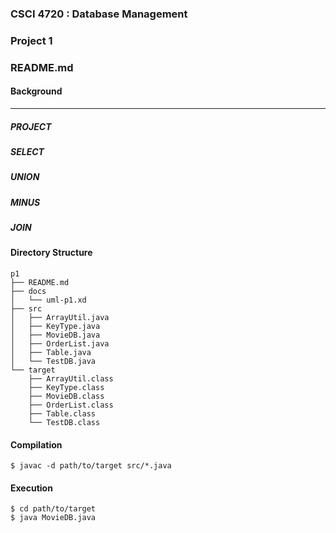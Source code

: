 ### CSCI 4720 : Database Management
### Project 1
### README.md

#### Background
---
##### PROJECT

##### SELECT

##### UNION

##### MINUS

##### JOIN

#### Directory Structure

```
p1
├── README.md
├── docs
│   └── uml-p1.xd
├── src
│   ├── ArrayUtil.java
│   ├── KeyType.java
│   ├── MovieDB.java
│   ├── OrderList.java
│   ├── Table.java
│   └── TestDB.java
└── target
    ├── ArrayUtil.class
    ├── KeyType.class
    ├── MovieDB.class
    ├── OrderList.class
    ├── Table.class
    └── TestDB.class
```

#### Compilation

`$ javac -d path/to/target src/*.java`

#### Execution

`$ cd path/to/target`  
`$ java MovieDB.java`






